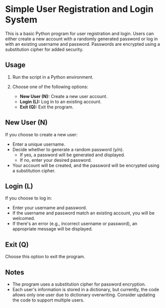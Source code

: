 # Simple User Registration and Login System

This is a basic Python program for user registration and login. Users can either create a new account with a randomly generated password or log in with an existing username and password. Passwords are encrypted using a substitution cipher for added security.

## Usage

1. Run the script in a Python environment.

2. Choose one of the following options:
   - **New User (N):** Create a new user account.
   - **Login (L):** Log in to an existing account.
   - **Exit (Q):** Exit the program.

## New User (N)

If you choose to create a new user:
- Enter a unique username.
- Decide whether to generate a random password (y/n).
  - If yes, a password will be generated and displayed.
  - If no, enter your desired password.
- Your account will be created, and the password will be encrypted using a substitution cipher.

## Login (L)

If you choose to log in:
- Enter your username and password.
- If the username and password match an existing account, you will be welcomed.
- If there's an error (e.g., incorrect username or password), an appropriate message will be displayed.

## Exit (Q)

Choose this option to exit the program.

## Notes

- The program uses a substitution cipher for password encryption.
- Each user's information is stored in a dictionary, but currently, the code allows only one user due to dictionary overwriting. Consider updating the code to support multiple users.

